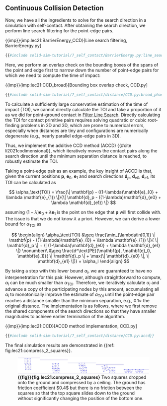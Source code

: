 ## Continuous Collision Detection

Now, we have all the ingredients to solve for the search direction in a simulation with self-contact. After obtaining the search direction, we perform line search filtering for the point-edge pairs.

{{imp}}{imp:lec21:BarrierEnergy_CCD}[Line search filtering, BarrierEnergy.py]
```python
{{#include solid-sim-tutorial/7_self_contact/BarrierEnergy.py:line_search_filtering}}
```

Here, we perform an overlap check on the bounding boxes of the spans of the point and edge first to narrow down the number of point-edge pairs for which we need to compute the time of impact:

{{imp}}{imp:lec21:CCD_broad}[Bounding box overlap check, CCD.py]
```python
{{#include solid-sim-tutorial/7_self_contact/distance/CCD.py:broad_phase}}
```

To calculate a sufficiently large conservative estimation of the time of impact (TOI), we cannot directly calculate the TOI and take a proportion of it as we did for point-ground contact in [Filter Line Search](./lec8-filter_line_search.md). Directly calculating the TOI for contact primitive pairs requires solving quadratic or cubic root-finding problems in 2D and 3D, which are prone to numerical errors, especially when distances are tiny and configurations are numerically degenerate (e.g., nearly parallel edge-edge pairs in 3D).

Thus, we implement the additive CCD method (ACCD) {{#cite li2021codimensional}}, which iteratively moves the contact pairs along the search direction until the minimum separation distance is reached, to robustly estimate the TOI.

Taking a point-edge pair as an example, the key insight of ACCD is that, given the current positions $\mathbf{p}$, $\mathbf{e}_0$, $\mathbf{e}_1$ and search directions $\mathbf{d}_p$, $\mathbf{d}_{e0}$, $\mathbf{d}_{e1}$, its TOI can be calculated as

$$
\alpha_\text{TOI} = \frac{\| \mathbf{p} - ((1-\lambda)\mathbf{e}_{0} + \lambda \mathbf{e}_{1}) \|}{\| \mathbf{d}_p - ((1-\lambda)\mathbf{d}_{e0} + \lambda \mathbf{d}_{e1}) \|}
$$

assuming $(1-\lambda)\mathbf{e}_0 + \lambda \mathbf{e}_1$ is the point on the edge that $\mathbf{p}$ will first collide with.
The issue is that we do not know $\lambda$ a priori. However, we can derive a lower bound for $\alpha_\text{TOI}$ as

$$
\begin{align}
    \alpha_\text{TOI} &\geq 
    \frac{\min_{\lambda\in[0,1]} \| \mathbf{p} - ((1-\lambda)\mathbf{e}_{0} + \lambda \mathbf{e}_{1}) \|}{ \| \mathbf{d}_p \| + \| (1-\lambda)\mathbf{d}_{e0} + \lambda \mathbf{d}_{e1} \|} \nonumber\\ 
    &\geq 
    \frac{d^\text{PE}(\mathbf{p}, \mathbf{e}_0, \mathbf{e}_1)}{ \| \mathbf{d}_p \| + \max(\| \mathbf{d}_{e0} \|,  \| \mathbf{d}_{e1} \|)}
    = \alpha_l
\end{align}
$$

By taking a step with this lower bound $\alpha_l$, we are guaranteed to have no interpenetration for this pair. However, although straightforward to compute, $\alpha_l$ can be much smaller than $\alpha_\text{TOI}$. Therefore, we iteratively calculate $\alpha_l$ and advance a copy of the participating nodes by this amount, accumulating all $\alpha_l$ to monotonically improve the estimate of $\alpha_\text{TOI}$ until the point-edge pair reaches a distance smaller than the minimum separation, e.g., $0.1\times$ the original distance. The implementation is as follows, where we first remove the shared components of the search directions so that they have smaller magnitudes to achieve earlier termination of the algorithm.

{{imp}}{imp:lec21:CCD}[ACCD method implementation, CCD.py]
```python
{{#include solid-sim-tutorial/7_self_contact/distance/CCD.py:accd}}
```

The final simulation results are demonstrated in {{ref: fig:lec21:compress_2_squares}}.

<figure>
    <center>
    <img src="img/lec21/compress_2_squares.jpg">
    </center>
    <figcaption><b>{{fig}}{fig:lec21:compress_2_squares}</b> Two squares dropped onto the ground and compressed by a ceiling. The ground has friction coefficient $0.4$ but there is no friction between the squares so that the top square slides down to the ground without significantly changing the position of the bottom one. </figcaption>
</figure>
